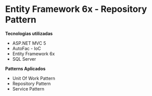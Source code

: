 # Entity Framework 6x - Repository Pattern

**Tecnologias utilizadas**

 - ASP.NET MVC 5
 - AutoFac - IoC 
 - Entity Framework 6x 
 - SQL Server

**Patterns Aplicados**

 - Unit Of Work Pattern
 - Repository Pattern
 - Service Pattern
